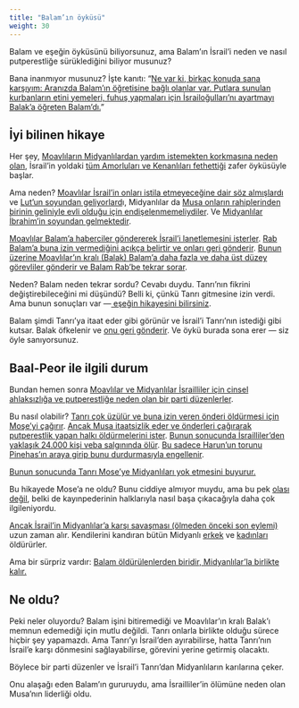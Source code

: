 ```yaml
---
title: "Balam’ın öyküsü"
weight: 30
---
```



Balam ve eşeğin öyküsünü biliyorsunuz, ama Balam’ın İsrail’i neden ve nasıl putperestliğe sürüklediğini biliyor musunuz?

Bana inanmıyor musunuz? İşte kanıtı: “[Ne var ki, birkaç konuda sana karşıyım: Aranızda Balam’ın öğretisine bağlı olanlar var. Putlara sunulan kurbanların etini yemeleri, fuhuş yapmaları için İsrailoğulları’nı ayartmayı Balak’a öğreten Balam’dı.](https://www.bibleserver.com/TR/Vahiy2%3A14)”


## İyi bilinen hikaye

<a name="81bf"></a>
Her şey, [Moavlıların Midyanlılardan yardım istemekten korkmasına neden olan](https://www.bibleserver.com/TR/%C3%87%C3%B6lde%20Say%C4%B1m22%3A1-4), İsrail’in yoldaki [tüm Amorluları ve Kenanlıları fethettiği](https://www.bibleserver.com/TR/%C3%87%C3%B6lde%20Say%C4%B1m21) zafer öyküsüyle başlar.

Ama neden? [Moavlılar İsrail’in onları istila etmeyeceğine dair söz almışlardı](https://www.bibleserver.com/TR/Yasan%C4%B1n%20Tekrar%C4%B12%3A8-9) ve [Lut’un soyundan geliyorlard](https://www.bibleserver.com/TR/Yarat%C4%B1l%C4%B1%C5%9F19%3A30-37)ı, Midyanlılar da [Musa onların rahiplerinden birinin geliniyle evli olduğu için endişelenmemeliydiler](https://www.bibleserver.com/TR/M%C4%B1s%C4%B1rdan%20%C3%87%C4%B1k%C4%B1%C5%9F3%3A1). Ve [Midyanlılar İbrahim’in soyundan gelmektedir](https://www.bibleserver.com/TR/Yarat%C4%B1l%C4%B1%C5%9F25%3A1-2).

[Moavlılar Balam’a haberciler göndererek İsrail’i lanetlemesini isterler](https://www.bibleserver.com/TR/%C3%87%C3%B6lde%20Say%C4%B1m22%3A5-7). [Rab Balam’a buna izin vermediğini açıkça belirtir ve onları geri gönderir](https://www.bibleserver.com/TR/%C3%87%C3%B6lde%20Say%C4%B1m22%3A8-14). [Bunun üzerine Moavlılar’ın kralı (Balak) Balam’a daha fazla ve daha üst düzey görevliler gönderir ve Balam Rab’be tekrar sorar](https://www.bibleserver.com/TR/%C3%87%C3%B6lde%20Say%C4%B1m22%3A15-21).

Neden? Balam neden tekrar sordu? Cevabı duydu. Tanrı’nın fikrini değiştirebileceğini mi düşündü? Belli ki, çünkü Tanrı gitmesine izin verdi. Ama bunun sonuçları var —[ eşeğin hikayesini bilirsiniz](https://www.bibleserver.com/TR/%C3%87%C3%B6lde%20Say%C4%B1m22%3A22-35).

Balam şimdi Tanrı’ya itaat eder gibi görünür ve İsrail’i Tanrı’nın istediği gibi kutsar. Balak öfkelenir ve [onu geri gönderir](https://www.bibleserver.com/TR/%C3%87%C3%B6lde%20Say%C4%B1m24%3A25). Ve öykü burada sona erer — siz öyle sanıyorsunuz.


## Baal-Peor ile ilgili durum

<a name="ce04"></a>
Bundan hemen sonra [Moavlılar ve Midyanlılar İsrailliler için cinsel ahlaksızlığa ve putperestliğe neden olan bir parti düzenlerler](https://www.bibleserver.com/TR/%C3%87%C3%B6lde%20Say%C4%B1m25%3A1-2).

Bu nasıl olabilir? [Tanrı çok üzülür ve buna izin veren önderi öldürmesi için Moşe’yi çağırır](https://www.bibleserver.com/TR/%C3%87%C3%B6lde%20Say%C4%B1m25%3A3-4). [Ancak Musa itaatsizlik eder ve önderleri çağırarak putperestlik yapan halkı öldürmelerini ister](https://www.bibleserver.com/TR/%C3%87%C3%B6lde%20Say%C4%B1m25%3A5). [Bunun sonucunda İsrailliler’den yaklaşık 24.000 kişi veba salgınında ölür](https://www.bibleserver.com/TR/%C3%87%C3%B6lde%20Say%C4%B1m25%3A8-9). [Bu sadece Harun’un torunu Pinehas’ın araya girip bunu durdurmasıyla engellenir](https://www.bibleserver.com/TR/%C3%87%C3%B6lde%20Say%C4%B1m25%3A6-8).

[Bunun sonucunda Tanrı Mose’ye Midyanlıları yok etmesini buyurur.](https://www.bibleserver.com/TR/%C3%87%C3%B6lde%20Say%C4%B1m25%3A16-18)

Bu hikayede Mose’a ne oldu? Bunu ciddiye almıyor muydu, ama bu pek [olası değil](https://www.bibleserver.com/TR/M%C4%B1s%C4%B1rdan%20%C3%87%C4%B1k%C4%B1%C5%9F32%3A19), belki de kayınpederinin halklarıyla nasıl başa çıkacağıyla daha çok ilgileniyordu.

[Ancak İsrail’in Midyanlılar’a karşı savaşması (ölmeden önceki son eylemi) ](https://www.bibleserver.com/TR/%C3%87%C3%B6lde%20Say%C4%B1m31)uzun zaman alır. Kendilerini kandıran bütün Midyanlı [erkek](https://www.bibleserver.com/TR/%C3%87%C3%B6lde%20Say%C4%B1m31%3A2) ve [kadınları](https://www.bibleserver.com/TR/%C3%87%C3%B6lde%20Say%C4%B1m31%3A15-17) öldürürler.

Ama bir sürpriz vardır: [Balam öldürülenlerden biridir, Midyanlılar’la birlikte kalır.](https://www.bibleserver.com/TR/%C3%87%C3%B6lde%20Say%C4%B1m31%3A8)


## Ne oldu?

<a name="e4ea"></a>
Peki neler oluyordu? Balam işini bitiremediği ve Moavlılar’ın kralı Balak’ı memnun edemediği için mutlu değildi. Tanrı onlarla birlikte olduğu sürece hiçbir şey yapamazdı. Ama Tanrı’yı İsrail’den ayırabilirse, hatta Tanrı’nın İsrail’e karşı dönmesini sağlayabilirse, görevini yerine getirmiş olacaktı.

Böylece bir parti düzenler ve İsrail’i Tanrı’dan Midyanlıların karılarına çeker.

Onu alaşağı eden Balam’ın gururuydu, ama İsrailliler’in ölümüne neden olan Musa’nın liderliği oldu.






[](https://github.com/revelation-today/revelation-today/blob/main/exampleSite/content/docs/bible/keyword/expl/the-story-of-balaam.tr.md)
